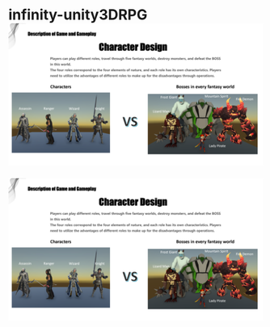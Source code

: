 # infinity-unity3DRPG ![Image text](https://github.com/weiwei1105521242/infinity-unity3DRPG/blob/main/img-folder/mycharacter.png)

![Image text](https://github.com/weiwei1105521242/infinity-unity3DRPG/blob/main/img-folder/mycharacter.png)
